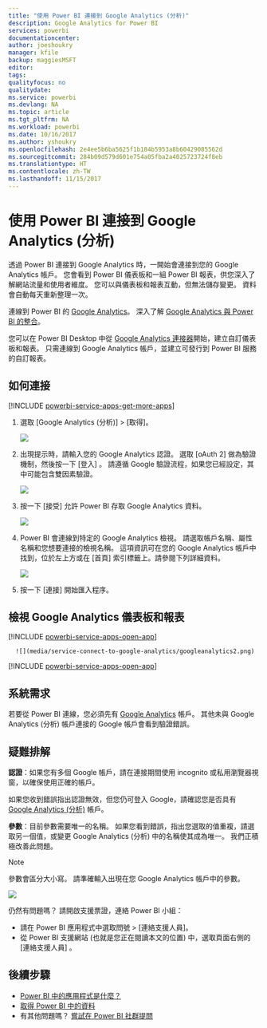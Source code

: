 ```yaml
---
title: "使用 Power BI 連接到 Google Analytics (分析)"
description: Google Analytics for Power BI
services: powerbi
documentationcenter: 
author: joeshoukry
manager: kfile
backup: maggiesMSFT
editor: 
tags: 
qualityfocus: no
qualitydate: 
ms.service: powerbi
ms.devlang: NA
ms.topic: article
ms.tgt_pltfrm: NA
ms.workload: powerbi
ms.date: 10/16/2017
ms.author: yshoukry
ms.openlocfilehash: 2e4ee5b6ba5625f1b184b5953a8b60429085562d
ms.sourcegitcommit: 284b09d579d601e754a05fba2a4025723724f8eb
ms.translationtype: HT
ms.contentlocale: zh-TW
ms.lasthandoff: 11/15/2017
---
```

# <a name="connect-to-google-analytics-with-power-bi"></a>使用 Power BI 連接到 Google Analytics (分析)
透過 Power BI 連接到 Google Analytics 時，一開始會連接到您的 Google Analytics 帳戶。 您會看到 Power BI 儀表板和一組 Power BI 報表，供您深入了解網站流量和使用者維度。 您可以與儀表板和報表互動，但無法儲存變更。 資料會自動每天重新整理一次。

連線到 Power BI 的 [Google Analytics](https://app.powerbi.com/getdata/services/google-analytics)。 深入了解 [Google Analytics 與 Power BI 的整合](https://powerbi.microsoft.com/integrations/google-analytics)。

您可以在 Power BI Desktop 中從 [Google Analytics 連接器](service-google-analytics-connector.md)開始，建立自訂儀表板和報表。 只需連線到 Google Analytics 帳戶，並建立可發行到 Power BI 服務的自訂報表。

## <a name="how-to-connect"></a>如何連接
[!INCLUDE [powerbi-service-apps-get-more-apps](./includes/powerbi-service-apps-get-more-apps.md)]

1. 選取 [Google Analytics (分析)] \> [取得]。
   
   ![](media/service-connect-to-google-analytics/ga.png)
2. 出現提示時，請輸入您的 Google Analytics 認證。 選取 [oAuth 2]  做為驗證機制，然後按一下 [登入] 。 請遵循 Google 驗證流程，如果您已經設定，其中可能包含雙因素驗證。
   
   ![](media/service-connect-to-google-analytics/creds.png)
3. 按一下 [接受]  允許 Power BI 存取 Google Analytics 資料。
   
   ![](media/service-connect-to-google-analytics/googleanalytics.png)
4. Power BI 會連線到特定的 Google Analytics 檢視。 請選取帳戶名稱、屬性名稱和您想要連接的檢視名稱。 這項資訊可在您的 Google Analytics 帳戶中找到，位於左上方或在 [首頁]  索引標籤上。請參閱下列詳細資料。 
   
   ![](media/service-connect-to-google-analytics/params2.png)
5. 按一下 [連接]  開始匯入程序。 

## <a name="view-the-google-analytics-dashboard-and-reports"></a>檢視 Google Analytics 儀表板和報表
[!INCLUDE [powerbi-service-apps-open-app](./includes/powerbi-service-apps-open-app.md)]

      ![](media/service-connect-to-google-analytics/googleanalytics2.png)

[!INCLUDE [powerbi-service-apps-open-app](./includes/powerbi-service-apps-what-now.md)]

## <a name="system-requirements"></a>系統需求
若要從 Power BI 連線，您必須先有 [Google Analytics](https://www.google.com/analytics/) 帳戶。 其他未與 Google Analytics (分析) 帳戶連接的 Google 帳戶會看到驗證錯誤。

## <a name="troubleshooting"></a>疑難排解
**認證**：如果您有多個 Google 帳戶，請在連接期間使用 incognito 或私用瀏覽器視窗，以確保使用正確的帳戶。

如果您收到錯誤指出認證無效，但您仍可登入 Google，請確認您是否具有 [Google Analytics (分析)](https://www.google.com/analytics/) 帳戶。

**參數**：目前參數需要唯一的名稱。 如果您看到錯誤，指出您選取的值重複，請選取另一個值，或變更 Google Analytics (分析) 中的名稱使其成為唯一。 我們正積極改善此問題。

>[!NOTE]
>參數會區分大小寫。 請準確輸入出現在您 Google Analytics 帳戶中的參數。

![](media/service-connect-to-google-analytics/pbi_googleanalytics1.png)

仍然有問題嗎？ 請開啟支援票證，連絡 Power BI 小組：

* 請在 Power BI 應用程式中選取問號 \> [連絡支援人員]。
* 從 Power BI 支援網站 (也就是您正在閱讀本文的位置) 中，選取頁面右側的 [連絡支援人員]  。

## <a name="next-steps"></a>後續步驟
* [Power BI 中的應用程式是什麼？](service-install-use-apps.md)
* [取得 Power BI 中的資料](service-get-data.md)
* 有其他問題嗎？ [嘗試在 Power BI 社群提問](http://community.powerbi.com/)

